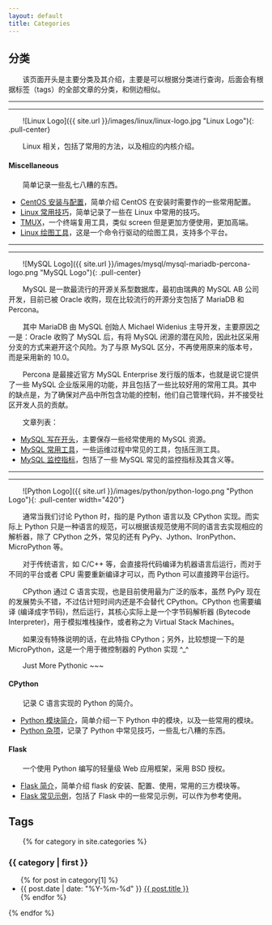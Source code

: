 ```yaml
---
layout: default
title: Categories
---
```


<style type="text/css"><!-- p {text-indent: 2em;} --></style>

## 分类

该页面开头是主要分类及其介绍，主要是可以根据分类进行查询，后面会有根据标签（tags）的全部文章的分类，和侧边相似。

----------------------------------------------------------------------------------------------------
----------------------------------------------------------------------------------------------------

![Linux Logo]({{ site.url }}/images/linux/linux-logo.jpg "Linux Logo"){: .pull-center}

Linux 相关，包括了常用的方法，以及相应的内核介绍。

<!--

#### Network

对与内核中网络部分的介绍。

* [Linux 网络协议栈简介](/blog/network-introduce.html)，简单介绍一下 Linux 中网络协议栈的相关内容。
* [网络监控 netstat VS. ss](/blog/network-nettools-vs-iproute2.html)，netstat 和 ss 命令是比较典型的网络监控工具，在此介绍对比下。
* [Linux 网络常见监控项以及报错](/blog/network-monitor.html)，报错和监控之间的关系太紧密，就将两者合并到了一起。
* [Linux 中的 socketfs](/blog/network-socketfs.html)，也就是 Linux 中应用层与内核网络协议栈之间的中间层。
* [TCP/IP 简介之一](/blog/network-tcpip-introduce-1.html)
* [TCP/IP 简介之二](/blog/network-tcpip-introduce-2.html)
* [TCP/IP 之 TIME_WAIT 状态](/blog/network-tcpip-timewait.html)，如何处理服务器中经常出现的 TIME_WAIT 状态值。
* [TCP/IP 之 timestamp 选项](/blog/network-tcpip-timestamp.html)
* [Linux 网络超时与重传](/blog/network-timeout-retries.html)，主要介绍TCP的三次握手、数据传输、链接关闭阶段都有响应的重传机制。
* [Linux IP 隧道技术](/blog/network-ip-tunneling.html)，说明下网络协议栈是如何实现隧道的，实际上就是将不同协议进行封装。
* [Linux Wireshark](/blog/network-wireshark.html)，介绍 Linux 中的 Wireshark 使用方式。

#### Container

实际上现在很火的 Docker 的底层是基于容器的，这部分也比较复杂，所以就单独摘出来。

* [Linux Chroot](/blog/linux-chroot.html)，这实际上是做目录隔离的方法，也是最初的一种方式。
* [LXC 简介](/blog/linux-lxc-introduce.html)，对 Linux Container 的简单介绍，包括如何安装、新建、启动容器等操作。
* [LXC 网络设置相关](/blog/linux-lxc-network.html)，关于 Container 中网络的介绍，主要介绍 veth、vlan、macvlan 等概念。
* [LXC sshd 单进程启动](/blog/linux-lxc-sshd.html)，介绍如何启动一个单进程，对于资源隔离有很大的参考意义。

#### Monitor

记录与监控相关的内容。

* [Linux 监控](/blog/linux-monitor.html)，简单记录一下在 Linux 监控中一些比较常见的工具、网站、资料等信息。
* [Linux 内存监控](/blog/linux-monitor-memory.html)，记录下在 Linux 中，与内存相关的监控项以及工具。
* [Dstat 使用及其原理](/blog/details-about-dstat.html)，一个使用 Python 编写的跨平台监控工具。
* [Systemtap](/blog/linux-systemtap.html)，介绍内核神器 Systemtap 的使用方式，包括了如何使用最新的安全特性。

#### SSH

* [SSH 简介](/blog/ssh-introduce.html)，简单介绍 OpenSSH 相关的内容。
* [SSH Simplify Your Life](/blog/ssh-simplify-your-life.html)，用来配置一些常见的设置，简化登陆方式。
* [SSH 代理设置](/blog/ssh-proxy.html)，关于一些常见代理设置，如本地转发、远程转发、动态转发等。
* [SSH 杂项](/blog/ssh-tips.html)，记录一些常见的示例。


#### WebServer

Nginx 一款轻量级且高性能的 Web 服务器、反向代理服务器，通过 C 语言编写；另外，还包括了前端相关的内容。

* [Bootstrap](/blog/bootstrap-etc.html)，一个来自 Twitter 的前端框架，同时包括了一些 css、javascript 相关的内容介绍。
* [Nginx 入门](/blog/nginx-introduce.html)，介绍一些常见的操作，例如安装、启动、设置等。
-->


#### Miscellaneous

简单记录一些乱七八糟的东西。

* [CentOS 安装与配置](/blog/centos-config-from-scratch.html)，简单介绍 CentOS 在安装时需要作的一些常用配置。
* [Linux 常用技巧](/blog/linux-tips.html)，简单记录了一些在 Linux 中常用的技巧。
* [TMUX](/blog/tmux.html)，一个终端复用工具，类似 screen 但是更加方便使用，更加高端。
* [Linux 绘图工具](/blog/linux-gnuplot.html)，这是一个命令行驱动的绘图工具，支持多个平台。

<!--
* [Linux System Daemon](/blog/linux-systemd.html)，一般新发行版本采用的是 systemd，在此简单介绍下。
-->

----------------------------------------------------------------------------------------------------
----------------------------------------------------------------------------------------------------

![MySQL Logo]({{ site.url }}/images/mysql/mysql-mariadb-percona-logo.png "MySQL Logo"){: .pull-center}

MySQL 是一款最流行的开源关系型数据库，最初由瑞典的 MySQL AB 公司开发，目前已被 Oracle 收购，现在比较流行的开源分支包括了 MariaDB 和 Percona。

其中 MariaDB 由 MySQL 创始人 Michael Widenius 主导开发，主要原因之一是：Oracle 收购了 MySQL 后，有将 MySQL 闭源的潜在风险，因此社区采用分支的方式来避开这个风险。为了与原 MySQL 区分，不再使用原来的版本号，而是采用新的 10.0。

Percona 是最接近官方 MySQL Enterprise 发行版的版本，也就是说它提供了一些 MySQL 企业版采用的功能，并且包括了一些比较好用的常用工具。其中的缺点是，为了确保对产品中所包含功能的控制，他们自己管理代码，并不接受社区开发人员的贡献。

文章列表：

* [MySQL 写在开头](/blog/mysql-begin.html)，主要保存一些经常使用的 MySQL 资源。
* [MySQL 常用工具](/blog/mysql-tools.html)，一些运维过程中常见的工具，包括压测工具。
* [MySQL 监控指标](/blog/mysql-monitor.html)，包括了一些 MySQL 常见的监控指标及其含义等。


<!--

* [MySQL 简介](/blog/mysql-introduce.html)，简单介绍 MySQL 常见的使用方法，包括安装启动、客户端使用、调试等。
* [MySQL 基本概念](/blog/mysql-basic.html)，介绍 MySQL 中一些基本的概念，包括了 SQL、JOIN、常见测试库等。
* [MySQL 配置文件](/blog/mysql-config.html)，关于配置相关的内容。
* [MySQL 用户管理](/blog/mysql-users.html)，一些用户相关的操作，包括了用户管理、授权、密码恢复等。
* [MySQL 链接方式](/blog/mysql-connection.html)，实际上就是线程与链接的处理方式，主要包括了三种。
* [MySQL Handler 监控](/blog/mysql-handler.html)，实际上时监控中的 handler 相关的内容。
* [MySQL MyISAM](/blog/mysql-myisam.html)，关于 MySQL 中经典的 MyISAM 的介绍。
* [MySQL 代码导读](/blog/mysql-skeleton.html)，也就是代码脉络的大致导读。
* [MySQL 事务处理](/blog/mysql-transaction.html)，也就是 MySQL 中的事务处理方法。
* [MySQL 插件](/blog/mysql-plugin.html)，关于 MySQL 中一些插件功能的实现，主要是一些通用插件的介绍。
* [MySQL 存储引擎](/blog/mysql-storage-engine-plugin.html)，实际是插件的一个特例，不过使用比较复杂，所以就单独作为一篇。
* [MySQL 备份](/blog/mysql-backup.html)，介绍 MySQL 一些常见的备份方法。
* [MySQL 日志](/blog/mysql-log.html)，一些常见的日志，包括了 binlog 。
* [MySQL 复制](/blog/mysql-replication.html)，MySQL 的数据复制同步方法，这通常也是一些高可用解决方案的基础。
* [MySQL 高可用](/blog/mysql-high-availability.html)，介绍 MySQL 中的常用高可用解决方案。
* [MySQL 安全设置](/blog/mysql-security.html)，也就是一些对 MySQL 进行加固的方法。

InnoDB:

* [InnoDB 简介](/blog/mysql-innodb-introduce.html)，介绍一下与 InnoDB 相关的资料。
* [InnoDB 线程](/blog/mysql-innodb-threads.html)，介绍下 InnoDB 中与线程相关的资料。
* [InnoDB Buffer Pool](/blog/mysql-innodb-buffer-pool.html)，
* [InnoDB Insert Buffer](/blog/mysql-innodb-insert-buffer.html)，
-->

----------------------------------------------------------------------------------------------------
----------------------------------------------------------------------------------------------------

![Python Logo]({{ site.url }}/images/python/python-logo.png "Python Logo"){: .pull-center width="420"}

通常当我们讨论 Python 时，指的是 Python 语言以及 CPython 实现。而实际上 Python 只是一种语言的规范，可以根据该规范使用不同的语言去实现相应的解析器，除了 CPython 之外，常见的还有 PyPy、Jython、IronPython、MicroPython 等。

对于传统语言，如 C/C++ 等，会直接将代码编译为机器语言后运行，而对于不同的平台或者 CPU 需要重新编译才可以，而 Python 可以直接跨平台运行。

CPython 通过 C 语言实现，也是目前使用最为广泛的版本，虽然 PyPy 现在的发展势头不错，不过估计短时间内还是不会替代 CPython。CPython 也需要编译 (编译成字节码)，然后运行，其核心实际上是一个字节码解析器 (Bytecode Interpreter)，用于模拟堆栈操作，或者称之为 Virtual Stack Machines。

如果没有特殊说明的话，在此特指 CPython；另外，比较想提一下的是 MicroPython，这是一个用于微控制器的 Python 实现 ^_^

Just More Pythonic ~~~

#### CPython

记录 C 语言实现的 Python 的简介。

* [Python 模块简介](/blog/python-modules.html)，简单介绍一下 Python 中的模块，以及一些常用的模块。
* [Python 杂项](blog/python-tips.html)，记录了 Python 中常见技巧，一些乱七八糟的东西。

<!--
* [Python 的垃圾回收机制](blog/python-garbage-collection.html)，详细介绍 Python 特有的垃圾回收机制。
* [Python 异常处理](/blog/python-exception.html)，介绍如何处理 Python 的异常。
* [Python Greenlet](/blog/python-greenlet.html)，
* [Python Gevent](/blog/python-gevent.html)，
-->

#### Flask

一个使用 Python 编写的轻量级 Web 应用框架，采用 BSD 授权。

* [Flask 简介](/blog/flask-introduce.html)，简单介绍 flask 的安装、配置、使用，常用的三方模块等。
* [Flask 常见示例](/blog/flask-tips.html)，包括了 Flask 中的一些常见示例，可以作为参考使用。

<!--
* [Flask 请求处理流程](/blog/flask-request-process.html)，介绍一次请求所经过的处理过程。
* [Flask 上下文理解](/blog/flask-context.html)，主要介绍上下文、session 的使用以及源码的实现。
* [Flask 路由控制](/blog/flask-route.html)，介绍 flask 中 URL 是如何进行路由的。
* [Flask 单元测试](/blog/flask-unittest.html)，简单介绍对 flask 进行单元测试。
* [Flask 完整例子](/blog/flask-examples.html)，实际上就是 Flask 中的完整示例，包括了单元测试等相关的内容。
-->


<!--
http://marklodato.github.io/visual-git-guide/index-en.html
-->

## Tags

{% for category in site.categories %}
<h3 id="{{ category | first }}">{{ category | first }}</h3>
<ul>{% for post in category[1] %}<li>{{ post.date | date: "%Y-%m-%d" }} <a href="{{post.url}}">{{ post.title }}</a></li>{% endfor %}</ul>
{% endfor %}
